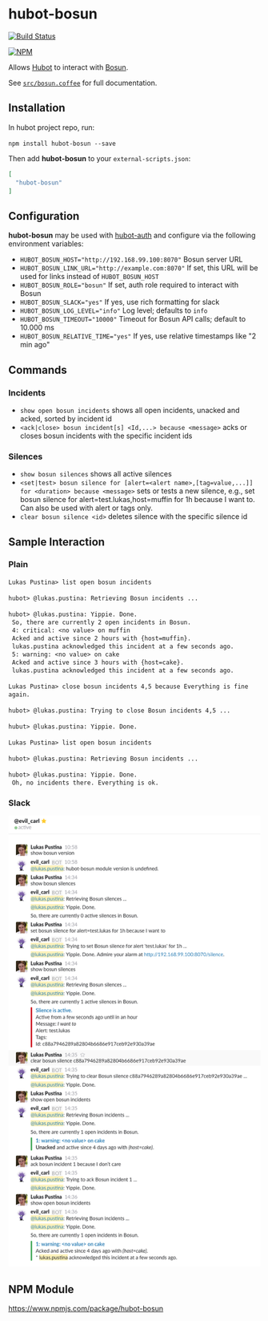 # hubot-bosun

[![Build Status](https://travis-ci.org/lukaspustina/hubot-bosun.svg?branch=master)](https://travis-ci.org/lukaspustina/hubot-bosun)

[![NPM](https://nodei.co/npm/hubot-bosun.png)](https://nodei.co/npm/hubot-bosun/)

Allows [Hubot](https://hubot.github.com) to interact with [Bosun](http://bosun.org).

See [`src/bosun.coffee`](src/bosun.coffee) for full documentation.

## Installation

In hubot project repo, run:

`npm install hubot-bosun --save`

Then add **hubot-bosun** to your `external-scripts.json`:

```json
[
  "hubot-bosun"
]
```

## Configuration

**hubot-bosun** may be used with [hubot-auth](https://github.com/hubot-scripts/hubot-auth) and configure via the following environment variables:

* `HUBOT_BOSUN_HOST="http://192.168.99.100:8070"` Bosun server URL
* `HUBOT_BOSUN_LINK_URL="http://example.com:8070"` If set, this URL will be used for links instead of `HUBOT_BOSUN_HOST`
* `HUBOT_BOSUN_ROLE="bosun"` If set, auth role required to interact with Bosun
* `HUBOT_BOSUN_SLACK="yes"` If yes, use rich formatting for slack
* `HUBOT_BOSUN_LOG_LEVEL="info"` Log level; defaults to `info`
* `HUBOT_BOSUN_TIMEOUT="10000"` Timeout for Bosun API calls; default to 10.000 ms
* `HUBOT_BOSUN_RELATIVE_TIME="yes"` If yes, use relative timestamps like "2 min ago"

## Commands

### Incidents

* `show open bosun incidents` shows all open incidents, unacked and acked, sorted by incident id
* `<ack|close> bosun incident[s] <Id,...> because <message>` acks or closes bosun incidents with the specific incident ids

### Silences

* `show bosun silences` shows all active silences
* `<set|test> bosun silence for [alert=<alert name>,[tag=value,...]] for <duration> because <message>` sets or tests a new silence, e.g., set bosun silence for alert=test.lukas,host=muffin for 1h because I want to. Can also be used with alert or tags only.
* `clear bosun silence <id>` deletes silence with the specific silence id


## Sample Interaction

### Plain

```
Lukas Pustina> list open bosun incidents

hubot> @lukas.pustina: Retrieving Bosun incidents ...

hubot> @lukas.pustina: Yippie. Done.
 So, there are currently 2 open incidents in Bosun.
 4: critical: <no value> on muffin
 Acked and active since 2 hours with {host=muffin}.
 lukas.pustina acknowledged this incident at a few seconds ago.
 5: warning: <no value> on cake
 Acked and active since 3 hours with {host=cake}.
 lukas.pustina acknowledged this incident at a few seconds ago.

Lukas Pustina> close bosun incidents 4,5 because Everything is fine again.

hubot> @lukas.pustina: Trying to close Bosun incidents 4,5 ...

hubut> @lukas.pustina: Yippie. Done.

Lukas Pustina> list open bosun incidents

hubot> @lukas.pustina: Retrieving Bosun incidents ...

hubot> @lukas.pustina: Yippie. Done.
 Oh, no incidents there. Everything is ok.
```

### Slack

![Slack interaction](docs/slack.png)

## NPM Module

https://www.npmjs.com/package/hubot-bosun
